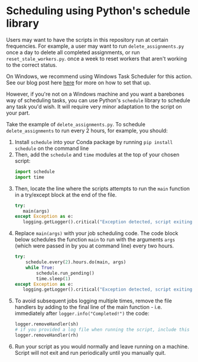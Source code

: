 # Scheduling using Python's schedule library

Users may want to have the scripts in this repository run at certain frequencies. For example, a user may want to 
run `delete_assignments.py` once a day to delete all completed assignments, or run `reset_stale_workers.py`. once a
week to reset workers that aren't working to the correct status.

On Windows, we recommend using Windows Task Scheduler for this action. See our blog post here [here](https://community.esri.com/groups/workforce-for-arcgis/blog/2020/05/14/schedule-tasks-for-workforce)
for more on how to set that up.

However, if you're not on a Windows machine and you want a barebones way of scheduling tasks, you can use Python's
`schedule` library to schedule any task you'd wish. It will require very minor adaptation to the script on your part.

Take the example of `delete_assignments.py`. To schedule `delete_assignments` to run every 2 hours, for example,
you should:

1. Install `schedule` into your Conda package by running `pip install schedule` on the command line
2. Then, add the `schedule` and `time` modules at the top of your chosen script:
    ```python
    import schedule
    import time
    ```
3. Then, locate the line where the scripts attempts to run the `main` function in a try/except block at the end of the
file. 
    ```python
    try:
       main(args)
    except Exception as e:
       logging.getLogger().critical("Exception detected, script exiting")
    ```
4. Replace `main(args)` with your job scheduling code. The code block below schedules the function `main` to run with
the arguments `args` (which were passed in by you at command line) every two hours.
    ```python
    try:
        schedule.every(2).hours.do(main, args)
        while True:
            schedule.run_pending()
            time.sleep(1)
    except Exception as e:
       logging.getLogger().critical("Exception detected, script exiting")
    ```
5. To avoid subsequent jobs logging multiple times, remove the file handlers by adding to the final line of the main
function - i.e. immediately after `logger.info("Completed!")` the code:
    ```python
    logger.removeHandler(sh)
    # if you provided a log file when running the script, include this next line as well
    logger.removeHandler(rh)
    ```
6. Run your script as you would normally and leave running on a machine. Script will not exit and run periodically until
you manually quit.    